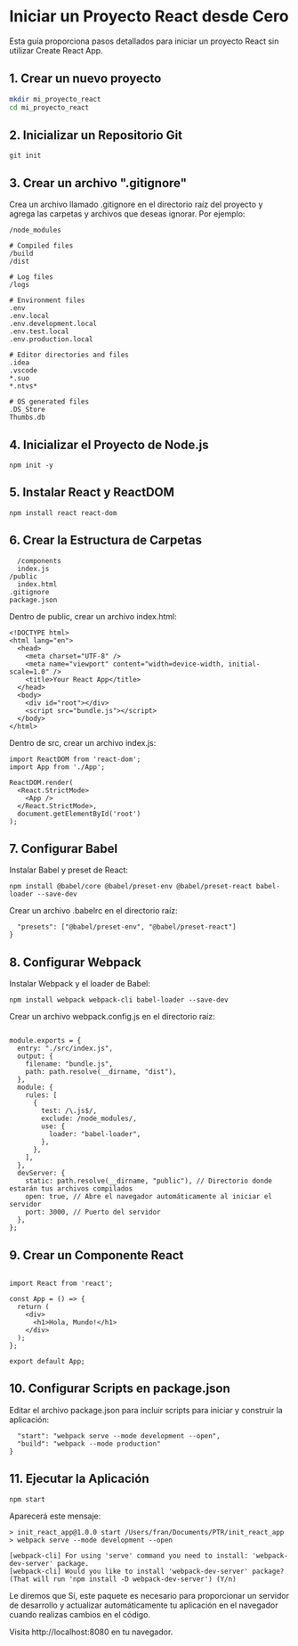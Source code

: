 # Iniciar un Proyecto React desde Cero

Esta guía proporciona pasos detallados para iniciar un proyecto React sin utilizar Create React App.

## 1. Crear un nuevo proyecto

```bash
mkdir mi_proyecto_react
cd mi_proyecto_react
```

## 2. Inicializar un Repositorio Git

`git init`

## 3. Crear un archivo ".gitignore"

Crea un archivo llamado .gitignore en el directorio raíz del proyecto y agrega las carpetas y archivos que deseas ignorar. Por ejemplo:

```# Dependency directories
/node_modules

# Compiled files
/build
/dist

# Log files
/logs

# Environment files
.env
.env.local
.env.development.local
.env.test.local
.env.production.local

# Editor directories and files
.idea
.vscode
*.suo
*.ntvs*

# OS generated files
.DS_Store
Thumbs.db
```

## 4. Inicializar el Proyecto de Node.js

`npm init -y`

## 5. Instalar React y ReactDOM

`npm install react react-dom`

## 6. Crear la Estructura de Carpetas

```src
  /components
  index.js
/public
  index.html
.gitignore
package.json
```

Dentro de public, crear un archivo index.html:

```<!-- index.html -->
<!DOCTYPE html>
<html lang="en">
  <head>
    <meta charset="UTF-8" />
    <meta name="viewport" content="width=device-width, initial-scale=1.0" />
    <title>Your React App</title>
  </head>
  <body>
    <div id="root"></div>
    <script src="bundle.js"></script>
  </body>
</html>
```

Dentro de src, crear un archivo index.js:

```import React from 'react';
import ReactDOM from 'react-dom';
import App from './App';

ReactDOM.render(
  <React.StrictMode>
    <App />
  </React.StrictMode>,
  document.getElementById('root')
);
```

## 7. Configurar Babel

Instalar Babel y preset de React:

`npm install @babel/core @babel/preset-env @babel/preset-react babel-loader --save-dev`

Crear un archivo .babelrc en el directorio raíz:

```{
  "presets": ["@babel/preset-env", "@babel/preset-react"]
}
```

## 8. Configurar Webpack

Instalar Webpack y el loader de Babel:

`npm install webpack webpack-cli babel-loader --save-dev`

Crear un archivo webpack.config.js en el directorio raíz:

```const path = require("path");

module.exports = {
  entry: "./src/index.js",
  output: {
    filename: "bundle.js",
    path: path.resolve(__dirname, "dist"),
  },
  module: {
    rules: [
      {
        test: /\.js$/,
        exclude: /node_modules/,
        use: {
          loader: "babel-loader",
        },
      },
    ],
  },
  devServer: {
    static: path.resolve(__dirname, "public"), // Directorio donde estarán tus archivos compilados
    open: true, // Abre el navegador automáticamente al iniciar el servidor
    port: 3000, // Puerto del servidor
  },
};
```

## 9. Crear un Componente React

```// /src/components/App.js

import React from 'react';

const App = () => {
  return (
    <div>
      <h1>Hola, Mundo!</h1>
    </div>
  );
};

export default App;
```

## 10. Configurar Scripts en package.json

Editar el archivo package.json para incluir scripts para iniciar y construir la aplicación:

```"scripts": {
  "start": "webpack serve --mode development --open",
  "build": "webpack --mode production"
}
```

## 11. Ejecutar la Aplicación

`npm start`

Aparecerá este mensaje:

```
> init_react_app@1.0.0 start /Users/fran/Documents/PTR/init_react_app
> webpack serve --mode development --open

[webpack-cli] For using 'serve' command you need to install: 'webpack-dev-server' package.
[webpack-cli] Would you like to install 'webpack-dev-server' package? (That will run 'npm install -D webpack-dev-server') (Y/n)
```

Le diremos que Sí, este paquete es necesario para proporcionar un servidor de desarrollo y actualizar automáticamente tu aplicación en el navegador cuando realizas cambios en el código.


Visita http://localhost:8080 en tu navegador.

